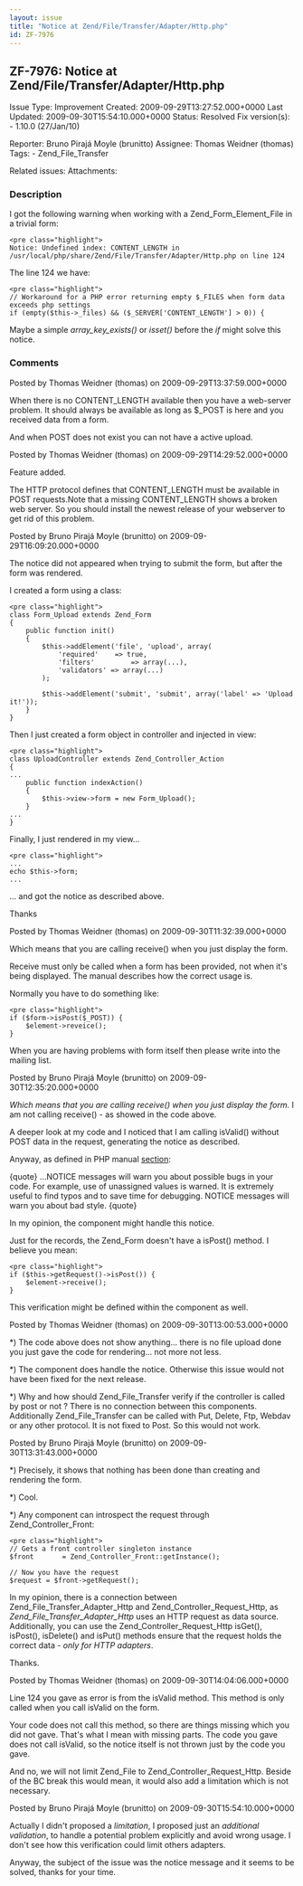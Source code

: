 ```yaml
---
layout: issue
title: "Notice at Zend/File/Transfer/Adapter/Http.php"
id: ZF-7976
---
```


ZF-7976: Notice at Zend/File/Transfer/Adapter/Http.php
------------------------------------------------------

 Issue Type: Improvement Created: 2009-09-29T13:27:52.000+0000 Last Updated: 2009-09-30T15:54:10.000+0000 Status: Resolved Fix version(s): - 1.10.0 (27/Jan/10)
 
 Reporter:  Bruno Pirajá Moyle (brunitto)  Assignee:  Thomas Weidner (thomas)  Tags: - Zend\_File\_Transfer
 
 Related issues: 
 Attachments: 
### Description

I got the following warning when working with a Zend\_Form\_Element\_File in a trivial form:

 
    <pre class="highlight">
    Notice: Undefined index: CONTENT_LENGTH in /usr/local/php/share/Zend/File/Transfer/Adapter/Http.php on line 124


The line 124 we have:

 
    <pre class="highlight">
    // Workaround for a PHP error returning empty $_FILES when form data exceeds php settings
    if (empty($this->_files) && ($_SERVER['CONTENT_LENGTH'] > 0)) {


Maybe a simple _array\_key\_exists()_ or _isset()_ before the _if_ might solve this notice.

 

 

### Comments

Posted by Thomas Weidner (thomas) on 2009-09-29T13:37:59.000+0000

When there is no CONTENT\_LENGTH available then you have a web-server problem. It should always be available as long as $\_POST is here and you received data from a form.

And when POST does not exist you can not have a active upload.

 

 

Posted by Thomas Weidner (thomas) on 2009-09-29T14:29:52.000+0000

Feature added.

The HTTP protocol defines that CONTENT\_LENGTH must be available in POST requests.Note that a missing CONTENT\_LENGTH shows a broken web server. So you should install the newest release of your webserver to get rid of this problem.

 

 

Posted by Bruno Pirajá Moyle (brunitto) on 2009-09-29T16:09:20.000+0000

The notice did not appeared when trying to submit the form, but after the form was rendered.

I created a form using a class:

 
    <pre class="highlight">
    class Form_Upload extends Zend_Form
    {
        public function init()
        {
            $this->addElement('file', 'upload', array(
                'required'    => true,
                'filters'         => array(...),
                'validators' => array(...)
            );
    
            $this->addElement('submit', 'submit', array('label' => 'Upload it!'));
        }
    }


Then I just created a form object in controller and injected in view:

 
    <pre class="highlight">
    class UploadController extends Zend_Controller_Action
    {
    ...
        public function indexAction()
        {
            $this->view->form = new Form_Upload();
        }
    ...
    }


Finally, I just rendered in my view...

 
    <pre class="highlight">
    ...
    echo $this->form;
    ...


... and got the notice as described above.

Thanks

 

 

Posted by Thomas Weidner (thomas) on 2009-09-30T11:32:39.000+0000

Which means that you are calling receive() when you just display the form.

Receive must only be called when a form has been provided, not when it's being displayed. The manual describes how the correct usage is.

Normally you have to do something like:

 
    <pre class="highlight">
    if ($form->isPost($_POST)) {
        $element->reveice();
    }


When you are having problems with form itself then please write into the mailing list.

 

 

Posted by Bruno Pirajá Moyle (brunitto) on 2009-09-30T12:35:20.000+0000

_Which means that you are calling receive() when you just display the form._ I am not calling receive() - as showed in the code above.

A deeper look at my code and I noticed that I am calling isValid() without POST data in the request, generating the notice as described.

Anyway, as defined in PHP manual [section](http://br2.php.net/manual/en/errorfunc.configuration.php#ini.error-reporting):

{quote} ...NOTICE messages will warn you about possible bugs in your code. For example, use of unassigned values is warned. It is extremely useful to find typos and to save time for debugging. NOTICE messages will warn you about bad style. {quote}

In my opinion, the component might handle this notice.

Just for the records, the Zend\_Form doesn't have a isPost() method. I believe you mean:

 
    <pre class="highlight">
    if ($this->getRequest()->isPost()) {
        $element->receive();
    }


This verification might be defined within the component as well.

 

 

Posted by Thomas Weidner (thomas) on 2009-09-30T13:00:53.000+0000

\*) The code above does not show anything... there is no file upload done you just gave the code for rendering... not more not less.

\*) The component does handle the notice. Otherwise this issue would not have been fixed for the next release.

\*) Why and how should Zend\_File\_Transfer verify if the controller is called by post or not ? There is no connection between this components. Additionally Zend\_File\_Transfer can be called with Put, Delete, Ftp, Webdav or any other protocol. It is not fixed to Post. So this would not work.

 

 

Posted by Bruno Pirajá Moyle (brunitto) on 2009-09-30T13:31:43.000+0000

\*) Precisely, it shows that nothing has been done than creating and rendering the form.

\*) Cool.

\*) Any component can introspect the request through Zend\_Controller\_Front:

 
    <pre class="highlight">
    // Gets a front controller singleton instance
    $front       = Zend_Controller_Front::getInstance();
    
    // Now you have the request
    $request = $front->getRequest();


In my opinion, there is a connection between Zend\_File\_Transfer\_Adapter\_Http and Zend\_Controller\_Request\_Http, as _Zend\_File\_Transfer\_Adapter\_Http_ uses an HTTP request as data source. Additionally, you can use the Zend\_Controller\_Request\_Http isGet(), isPost(), isDelete() and isPut() methods ensure that the request holds the correct data - _only for HTTP adapters_.

Thanks.

 

 

Posted by Thomas Weidner (thomas) on 2009-09-30T14:04:06.000+0000

Line 124 you gave as error is from the isValid method. This method is only called when you call isValid on the form.

Your code does not call this method, so there are things missing which you did not gave. That's what I mean with missing parts. The code you gave does not call isValid, so the notice itself is not thrown just by the code you gave.

And no, we will not limit Zend\_File to Zend\_Controller\_Request\_Http. Beside of the BC break this would mean, it would also add a limitation which is not necessary.

 

 

Posted by Bruno Pirajá Moyle (brunitto) on 2009-09-30T15:54:10.000+0000

Actually I didn't proposed a _limitation_, I proposed just an _additional validation_, to handle a potential problem explicitly and avoid wrong usage. I don't see how this verification could limit others adapters.

Anyway, the subject of the issue was the notice message and it seems to be solved, thanks for your time.

 

 